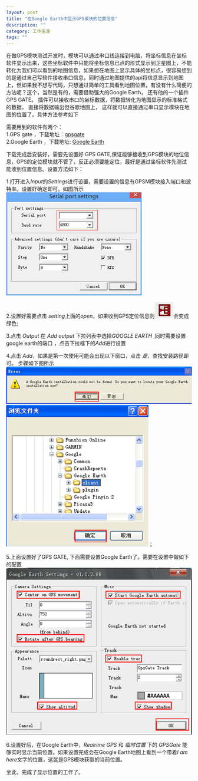 ```yaml
---
layout: post
title: "在Google Earth中显示GPS模块的位置信息"
description: ""
category: 工作生涯
tags: ""
---
```


在做GPS模块测试开发时，模块可以通过串口线连接到电脑，将坐标信息在坐标软件显示出来，这些坐标软件中只能将坐标信息已点的形式显示到卫星图上，不能转化为我们可以看到的地图信息，如果想在地图上显示具体的坐标点，很容易想到的是通过自己写软件接收串口信息，同时通过地图提供的api将信息显示到地图上，但如果我不想写代码，只想通过简单的工具看到地图位置，有没有什么简便的方法呢？这个，当然是有的，需要借助强大的Google Earth， 还有他的一个插件GPS GATE。 插件可以接收串口的坐标数据，将数据转化为地图显示的标准格式的数据， 直接将数据输出但谷歌地图上， 这样就可以直接通过串口显示模块在地图的位置了。具体方法参考如下

需要用到的软件有两个：  
1.GPS gate ，下载地址：[gpsgate](http://gpsgate.com/products/gpsgate_client)  
2.Google Earth ，下载地址: [Google Earth](http://www.google.com/earth/)

下载完成后安装好，需要先设置好 GPS GATE,保证能够接收到GPS模块的地位信息，GPS的定位模块就不管了，反正必须要能定位，最好是通过坐标软件先测试能收到位置信息。设置方法如下： 
 
1.打开进入*Input*的*Settings*进行设置，需要设置的信息有GPSM模块接入端口和波特率。设置好确定即可。如图所示 ![setting](../images/2014/0524/2014052401.png)  

2.设置好需要点击 *setting*上面的*open*，如果收到GPS定位信息则![图标变化](../images/2014/0524/2014052402.png)会变成绿色; 
 
3.点击 *Output* 在 *Add output* 下拉列表中选择*GOOGLE EARTH* ,同时需要设置google earth的端口 ，点击下拉框下的*Add*进行设置   

4.点击 *Add*，如果是第一次使用可能会出现以下窗口，点击 *是*，查找安装路径即可。 步骤如下图所示![提示](../images/2014/0524/2014052403.png) ![路径](../images/2014/0524/2014052404.png)；
 
5.上面设置好了GPS GATE, 下面需要设置Google Earth了。需要在设置中做如下的配置 ![设置](../images/2014/0524/2014052405.png) 
 
6.设置好后，在Google Earth中，*Realrime GPS* 和 *临时位置* 下的 *GPSGate* 能够实时显示当前位置。如果设置完成会在Google Earth地图上看到一个带着*I am here*文字的位置，这就是GPS模块获取的当前位置。  

至此，完成了显示位置的工作了。
